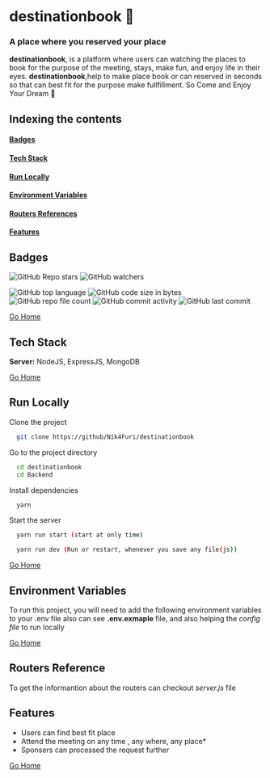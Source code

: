 # <h1 id="destinationbook"> destinationbook 📔 </h1>
### A place where you reserved your place
**destinationbook**, is a platform where users can watching the places to book for the purpose of the meeting, stays, make fun, and enjoy life in their eyes.
**destinationbook**,help to make place book or can reserved in seconds so that can best fit for the purpose make fullfillment. So Come and Enjoy Your Dream 🌠

## Indexing the contents
####   <p><a href="#badges" >Badges</a></p>
####   <p><a href="#stack" >Tech Stack</a></p>
####   <p><a href="#runLocally" >Run Locally</a></p>
####   <p><a href="#envVar" >Environment Variables</a></p>
####   <p><a href="#routersRef" >Routers References</a></p>
####   <p><a href="#features" >Features</a></p>

## <h2 id="badges" >Badges </h2>


![GitHub Repo stars](https://img.shields.io/github/stars/Nik4Furi/destinationbook?style=social) ![GitHub watchers](https://img.shields.io/github/watchers/Nik4Furi/destinationbook?style=social)

![GitHub top language](https://img.shields.io/github/languages/top/Nik4Furi/destinationbook)   ![GitHub code size in bytes](https://img.shields.io/github/languages/code-size/Nik4Furi/destinationbook?style=flat-square) ![GitHub repo file count](https://img.shields.io/github/directory-file-count/Nik4Furi/destinationbook) 
![GitHub commit activity](https://img.shields.io/github/commit-activity/m/Nik4Furi/destinationbook)   ![GitHub last commit](https://img.shields.io/github/last-commit/Nik4Furi/destinationbook)


<a href="#destinationbook">Go Home </a>


## <h2 id="stack" >Tech Stack </h2>


**Server:** NodeJS, ExpressJS, MongoDB

<a href="#destinationbook">Go Home </a>



## <h2 id="runLocally" >Run Locally </h2>

Clone the project

```bash
  git clone https://github/Nik4Furi/destinationbook
```

Go to the project directory

```bash
  cd destinationbook
  cd Backend
```
Install dependencies

```bash
  yarn
```

Start the server

```bash
  yarn run start (start at only time)

  yarn run dev (Run or restart, whenever you save any file(js))
```

<a href="#destinationbook">Go Home </a>

## <h2 id="envVar">Environment Variables </h2>

To run this project, you will need to add the following environment variables to your .env file also can see  **.env.exmaple** file, and also helping the *config file* to run locally


<a href="#destinationbook">Go Home </a>


## <h2 id="routersRef">Routers Reference </h2>

To get the informantion about the routers can checkout *server.js* file

## <h2 id="features">Features </h2>

- Users can find best fit place
- Attend the meeting on any time , any where, any place*
- Sponsers can processed the request further


<a href="#destinationbook">Go Home </a>
